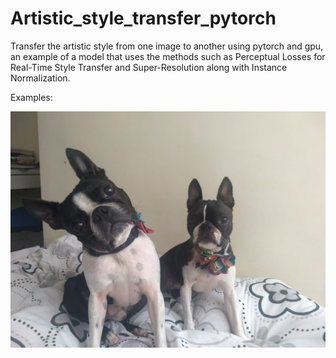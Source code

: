 # Artistic_style_transfer_pytorch
Transfer the artistic style from one image to another using pytorch and gpu, an example of a model that uses the methods such as Perceptual Losses for Real-Time Style Transfer and Super-Resolution along with Instance Normalization. 

Examples:

![alt text](https://github.com/arun-apad/Artistic_style_transfer_pytorch/blob/master/rudy-luna3.jpeg)
